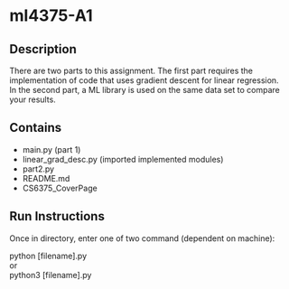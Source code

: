 # ml4375-A1

## Description
There are two parts to this assignment. The first part requires the
implementation of code that uses gradient descent for linear regression. <br>
In the second part, a ML library is used on the same data set to compare 
your results.

## Contains
- main.py (part 1)
- linear_grad_desc.py (imported implemented modules)
- part2.py
- README.md
- CS6375_CoverPage 

## Run Instructions
Once in directory, enter one of two command (dependent on machine):

python [filename].py <br>
or <br>
python3 [filename].py